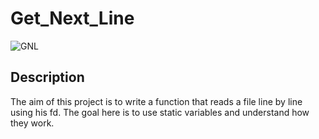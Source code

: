 # Get_Next_Line

![GNL](https://github.com/vicire1/GNL/assets/111586308/259ad28b-d089-4944-be11-67c16f9a7fbc)

## Description

The aim of this project is to write a function that reads a file line by line using his fd. The goal here is to use static variables and understand how they work.
